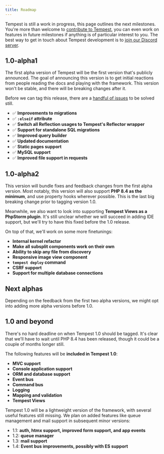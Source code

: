```yaml
---
title: Roadmap
---
```


Tempest is still a <span class="hl-attribute">work in progress</span>, this page outlines the next milestones. You're more than welcome to [contribute to Tempest](https://github.com/tempestphp/tempest-framework), you can even work on features in future milestones if anything is of particular interest to you. The best way to get in touch about Tempest development is to [join our Discord server](https://discord.gg/pPhpTGUMPQ).

## 1.0-alpha1

The first alpha version of Tempest will be the first version that's publicly announced. The goal of announcing this version is to get initial reactions from people reading the docs and playing with the framework. This version won't be stable, and there will be breaking changes after it.

Before we can tag this release, there are a [handful of issues](https://github.com/tempestphp/tempest-framework/milestone/2) to be solved still.

- ✅ **Improvements to migrations**
- ✅ **`:elseif` attribute**
- ✅ **Switch all Reflection usages to Tempest's Reflector wrapper**
- ✅ **Support for standalone SQL migrations**
- ✅ **Improved query builder**
- ✅ **Updated documentation**
- ✅ **Static pages support**
- ✅ **MySQL support**
- ✅ **Improved file support in requests**

## 1.0-alpha2

This version will bundle fixes and feedback changes from the first alpha version. Most notably, this version will also support **PHP 8.4 as the minimum**, and use property hooks wherever possible. This is the last big breaking change prior to tagging version 1.0.

Meanwhile, we also want to look into supporting **Tempest Views as a PhpStorm plugin**. It's still unclear whether we will succeed in adding IDE support, but we'll try to have this fixed before the 1.0 release.

On top of that, we'll work on some more finetunings:

- **Internal kernel refactor**
- **Make all subsplit components work on their own**
- **Ability to skip any file from discovery**
- **Responsive image view component**
- **`tempest deploy` command**
- **CSRF support**
- **Support for multiple database connections**

## Next alphas

Depending on the feedback from the first two alpha versions, we might opt into adding more alpha versions before 1.0.

## 1.0 and beyond

There's no hard deadline on when Tempest 1.0 should be tagged. It's clear that we'll have to wait until PHP 8.4 has been released, though it could be a couple of months longer still. 

The following features will be **included in Tempest 1.0**:

- **MVC support**
- **Console application support**
- **ORM and database support**
- **Event bus**
- **Command bus** 
- **Logging**
- **Mapping and validation** 
- **Tempest Views**

Tempest 1.0 will be a lightweight version of the framework, with several useful features still missing. We plan on added features like queue management and mail support in subsequent minor versions:

- 1.1: **auth, htmx support, improved form support, and app events**
- 1.2: **queue manager**
- 1.3: **mail support**
- 1.4: **Event bus improvements, possibly with ES support**